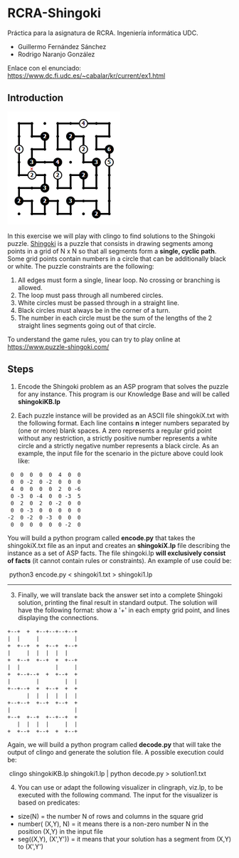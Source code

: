 # RCRA-Shingoki
Práctica para la asignatura de RCRA. Ingeniería informática UDC.
- Guillermo Fernández Sánchez
- Rodrigo Naranjo González

Enlace con el enunciado: https://www.dc.fi.udc.es/~cabalar/kr/current/ex1.html


## Introduction

![](./shingoki_example.png)

In this exercise we will play with clingo to find solutions to the Shingoki puzzle. [Shingoki](https://www.puzzle-shingoki.com/) is a puzzle that consists in drawing segments among points in a grid of N x N so that all segments form a **single, cyclic path**. Some grid points contain numbers in a circle that can be additionally black or white. The puzzle constraints are the following:

1. All edges must form a single, linear loop. No crossing or branching is allowed.
2. The loop must pass through all numbered circles.
3. White circles must be passed through in a straight line.
4. Black circles must always be in the corner of a turn.
5. The number in each circle must be the sum of the lengths of the 2 straight lines segments going out of that circle.

To understand the game rules, you can try to play online at https://www.puzzle-shingoki.com/

##  Steps

1. Encode the Shingoki problem as an ASP program that solves the puzzle for any instance. This program is our Knowledge Base and will be called **shingokiKB.lp**

   

2. Each puzzle instance will be provided as an ASCII file shingokiX.txt with the following format. Each line contains **n** integer numbers separated by (one or more) blank spaces. A zero represents a regular grid point without any restriction, a strictly positive number represents a white circle and a strictly negative number represents a black circle. As an example, the input file for the scenario in the picture above could look like:

```
 0  0  0  0  0  4  0  0
 0  0 -2  0 -2  0  0  0
 4  0  0  0  0  2  0 -6
 0 -3  0 -4  0  0 -3  5
 0  2  0  2  0 -2  0  0
 0  0 -3  0  0  0  0  0
-2  0 -2  0 -3  0  0  0
 0  0  0  0  0  0 -2  0
```

You will build a python program called **encode.py** that takes the shingokiX.txt file as an input and creates an **shingokiX.lp** file describing the instance as a set of ASP facts. The file shingoki.lp **will exclusively consist of facts** (it cannot contain rules or constraints). An example of use could be:

​    python3 encode.py < shingoki1.txt > shingoki1.lp

------

3. Finally, we will translate back the answer set into a complete Shingoki solution, printing the final result in standard output. The solution will have the following format: show a '+' in each empty grid point, and lines displaying the connections.

```
+--+  +  +--+--+--+--+
|  |     |           |
+  +--+  +  +--+  +--+
|     |  |  |  |  |
+  +--+  +--+  +  +--+
|  |           |     |
+  +--+--+  +  +--+  +
|        |        |  |
+--+--+  +  +--+  +  +
      |  |  |  |  |  |
+--+--+  +--+  +--+  +
|                    |
+--+  +--+  +--+--+  +
   |  |  |  |     |  |
+  +--+  +--+  +  +--+
```

Again, we will build a python program called **decode.py** that will take the output of clingo and generate the solution file. A possible execution could be:

​    clingo shingokiKB.lp shingoki1.lp | python decode.py > solution1.txt

4. You can use or adapt the following visualizer in clingraph, viz.lp, to be executed with the following command. The input for the visualizer is based on predicates:

- size(N) = the number N of rows and columns in the square grid
- number( (X,Y), N) = it means there is a non-zero number N in the position (X,Y) in the input file
- seg((X,Y), (X',Y')) = it means that your solution has a segment from (X,Y) to (X',Y')



